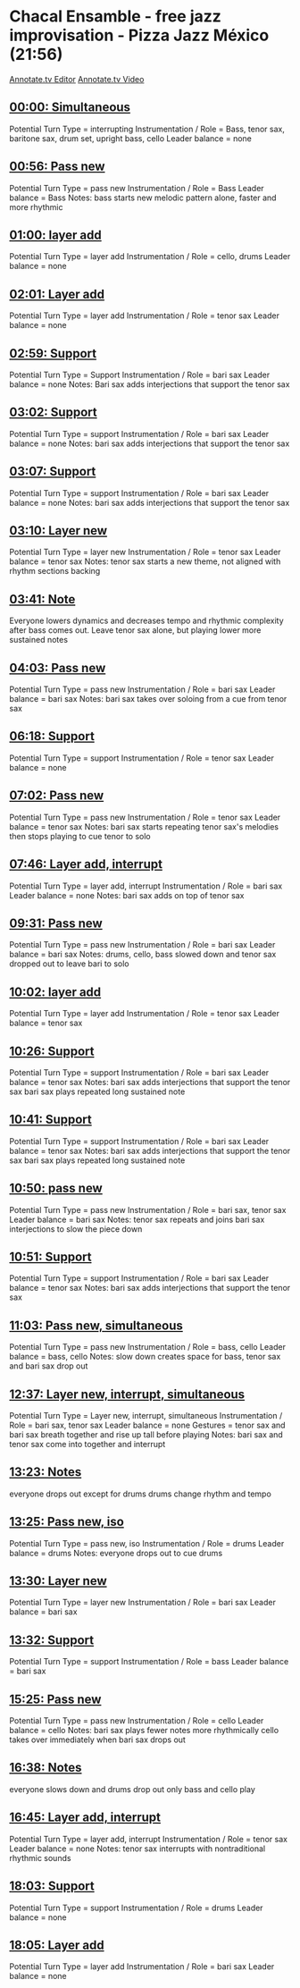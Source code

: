 # Chacal Ensamble - free jazz improvisation - Pizza Jazz México (21:56)

[Annotate.tv Editor](https://annotate.tv/videos/63d2d2eea8cb020008e3f63b)
[Annotate.tv Video](https://annotate.tv/watch/63d2d2eea8cb020008e3f63b)



## [00:00: Simultaneous](https://annotate.tv/watch/63d2d2eea8cb020008e3f63b?annotationId=63e6658fe0721b000808bd40)

Potential Turn Type	= interrupting
Instrumentation / Role = Bass, tenor sax, baritone sax, drum set, upright bass, cello
Leader balance = none


## [00:56: Pass new](https://annotate.tv/watch/63d2d2eea8cb020008e3f63b?annotationId=63e6671d68f83100081e99a9)

Potential Turn Type	= pass new
Instrumentation / Role = Bass
Leader balance = Bass
Notes:
bass starts new melodic pattern alone, faster and more rhythmic


## [01:00: layer add](https://annotate.tv/watch/63d2d2eea8cb020008e3f63b?annotationId=63e6667ae0721b000808bd41)

Potential Turn Type	= layer add
Instrumentation / Role = cello, drums
Leader balance = none


## [02:01: Layer add](https://annotate.tv/watch/63d2d2eea8cb020008e3f63b?annotationId=63e66c5368f83100081e99aa)

Potential Turn Type	= layer add
Instrumentation / Role = tenor sax
Leader balance = none


## [02:59: Support](https://annotate.tv/watch/63d2d2eea8cb020008e3f63b?annotationId=63e66cd562372d0008dbb010)

Potential Turn Type	= Support
Instrumentation / Role = bari sax
Leader balance = none
Notes:
Bari sax adds interjections that support the tenor sax



## [03:02: Support](https://annotate.tv/watch/63d2d2eea8cb020008e3f63b?annotationId=63e66d3fc4c5cd0008e2e8a7)

Potential Turn Type	= support
Instrumentation / Role = bari sax
Leader balance = none
Notes:
bari sax adds interjections that support the tenor sax


## [03:07: Support](https://annotate.tv/watch/63d2d2eea8cb020008e3f63b?annotationId=63e66d4b68f83100081e9a2e)

Potential Turn Type	= support
Instrumentation / Role = bari sax
Leader balance = none
Notes:
bari sax adds interjections that support the tenor sax


## [03:10: Layer new](https://annotate.tv/watch/63d2d2eea8cb020008e3f63b?annotationId=63e66d7b68f83100081e9a2f)

Potential Turn Type	= layer new
Instrumentation / Role = tenor sax
Leader balance = tenor sax
Notes:
tenor sax starts a new theme, not aligned with rhythm sections backing


## [03:41: Note](https://annotate.tv/watch/63d2d2eea8cb020008e3f63b?annotationId=63e66dd468f83100081e9a30)

Everyone lowers dynamics and decreases tempo and rhythmic complexity after bass comes out.
Leave tenor sax alone, but playing lower more sustained notes



## [04:03: Pass new](https://annotate.tv/watch/63d2d2eea8cb020008e3f63b?annotationId=63e66e6068f83100081e9a31)

Potential Turn Type	= pass new
Instrumentation / Role = bari sax
Leader balance = bari sax
Notes:
bari sax takes over soloing from a cue from tenor sax


## [06:18: Support](https://annotate.tv/watch/63d2d2eea8cb020008e3f63b?annotationId=63e670976024ef00082f8881)

Potential Turn Type	= support
Instrumentation / Role = tenor sax
Leader balance = none


## [07:02: Pass new](https://annotate.tv/watch/63d2d2eea8cb020008e3f63b?annotationId=63e671166024ef00082f8882)

Potential Turn Type	= pass new
Instrumentation / Role = tenor sax
Leader balance = tenor sax
Notes:
bari sax starts repeating tenor sax's melodies then stops playing to cue tenor to solo


## [07:46: Layer add, interrupt](https://annotate.tv/watch/63d2d2eea8cb020008e3f63b?annotationId=63e671946024ef00082f8883)

Potential Turn Type	= layer add, interrupt
Instrumentation / Role = bari sax
Leader balance = none
Notes:
bari sax adds on top of tenor sax


## [09:31: Pass new](https://annotate.tv/watch/63d2d2eea8cb020008e3f63b?annotationId=63e672496024ef00082f8884)

Potential Turn Type	= pass new
Instrumentation / Role = bari sax
Leader balance = bari sax
Notes:
drums, cello, bass slowed down and tenor sax dropped out to leave bari to solo


## [10:02: layer add](https://annotate.tv/watch/63d2d2eea8cb020008e3f63b?annotationId=63e672896024ef00082f8885)

Potential Turn Type	= layer add
Instrumentation / Role = tenor sax
Leader balance = tenor sax


## [10:26: Support](https://annotate.tv/watch/63d2d2eea8cb020008e3f63b?annotationId=63e672cbaed9b4000806734f)

Potential Turn Type	= support
Instrumentation / Role = bari sax
Leader balance = tenor sax
Notes:
bari sax adds interjections that support the tenor sax
bari sax plays repeated long sustained note


## [10:41: Support](https://annotate.tv/watch/63d2d2eea8cb020008e3f63b?annotationId=63e672f26024ef00082f8886)

Potential Turn Type	= support
Instrumentation / Role = bari sax
Leader balance = tenor sax
Notes:
bari sax adds interjections that support the tenor sax
bari sax plays repeated long sustained note


## [10:50: pass new](https://annotate.tv/watch/63d2d2eea8cb020008e3f63b?annotationId=63e673486024ef00082f8888)

Potential Turn Type	= pass new
Instrumentation / Role = bari sax, tenor sax
Leader balance = bari sax
Notes:
tenor sax repeats and joins bari sax interjections to slow the piece down


## [10:51: Support](https://annotate.tv/watch/63d2d2eea8cb020008e3f63b?annotationId=63e67308aed9b40008067350)

Potential Turn Type	= support
Instrumentation / Role = bari sax
Leader balance = tenor sax
Notes:
bari sax adds interjections that support the tenor sax


## [11:03: Pass new, simultaneous](https://annotate.tv/watch/63d2d2eea8cb020008e3f63b?annotationId=63e673c66024ef00082f8889)

Potential Turn Type	= pass new
Instrumentation / Role = bass, cello
Leader balance = bass, cello
Notes:
slow down creates space for bass, tenor sax and bari sax drop out


## [12:37: Layer new, interrupt, simultaneous](https://annotate.tv/watch/63d2d2eea8cb020008e3f63b?annotationId=63e674a378ec5e000845d47b)

Potential Turn Type	= Layer new, interrupt, simultaneous
Instrumentation / Role = bari sax, tenor sax
Leader balance = none
Gestures = tenor sax and bari sax breath together and rise up tall before playing
Notes:
bari sax and tenor sax come into together and interrupt


## [13:23: Notes](https://annotate.tv/watch/63d2d2eea8cb020008e3f63b?annotationId=63e674f168175b00083676f2)

everyone drops out except for drums
drums change rhythm and tempo


## [13:25: Pass new, iso](https://annotate.tv/watch/63d2d2eea8cb020008e3f63b?annotationId=63e6751668175b00083676f3)

Potential Turn Type	= pass new, iso
Instrumentation / Role = drums
Leader balance = drums
Notes:
everyone drops out to cue drums


## [13:30: Layer new](https://annotate.tv/watch/63d2d2eea8cb020008e3f63b?annotationId=63e6753d68175b00083676f5)

Potential Turn Type	= layer new
Instrumentation / Role = bari sax
Leader balance = bari sax


## [13:32: Support](https://annotate.tv/watch/63d2d2eea8cb020008e3f63b?annotationId=63e6756468f83100081e9a33)

Potential Turn Type	= support
Instrumentation / Role = bass
Leader balance = bari sax


## [15:25: Pass new](https://annotate.tv/watch/63d2d2eea8cb020008e3f63b?annotationId=63e6762e68f83100081e9a35)

Potential Turn Type	= pass new
Instrumentation / Role = cello
Leader balance = cello
Notes:
bari sax plays fewer notes more rhythmically
cello takes over immediately when bari sax drops out


## [16:38: Notes](https://annotate.tv/watch/63d2d2eea8cb020008e3f63b?annotationId=63e676d368175b00083676f6)

everyone slows down and drums drop out
only bass and cello play


## [16:45: Layer add, interrupt](https://annotate.tv/watch/63d2d2eea8cb020008e3f63b?annotationId=63e6777378ec5e000845d47e)

Potential Turn Type	= layer add, interrupt
Instrumentation / Role = tenor sax
Leader balance = none
Notes:
tenor sax interrupts with nontraditional rhythmic sounds


## [18:03: Support](https://annotate.tv/watch/63d2d2eea8cb020008e3f63b?annotationId=63e67873fcbde8000809c0a7)

Potential Turn Type	= support
Instrumentation / Role = drums
Leader balance = none


## [18:05: Layer add](https://annotate.tv/watch/63d2d2eea8cb020008e3f63b?annotationId=63e678a3fcbde8000809c0a8)

Potential Turn Type	= layer add
Instrumentation / Role = bari sax
Leader balance = none

